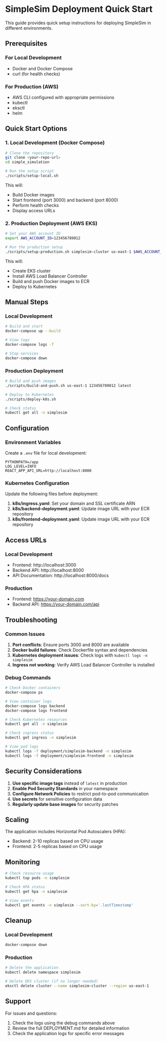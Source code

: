 # SimpleSim Deployment Quick Start

This guide provides quick setup instructions for deploying SimpleSim in different environments.

## Prerequisites

### For Local Development
- Docker and Docker Compose
- curl (for health checks)

### For Production (AWS)
- AWS CLI configured with appropriate permissions
- kubectl
- eksctl
- helm

## Quick Start Options

### 1. Local Development (Docker Compose)

```bash
# Clone the repository
git clone <your-repo-url>
cd simple_simulation

# Run the setup script
./scripts/setup-local.sh
```

This will:
- Build Docker images
- Start frontend (port 3000) and backend (port 8000)
- Perform health checks
- Display access URLs

### 2. Production Deployment (AWS EKS)

```bash
# Set your AWS account ID
export AWS_ACCOUNT_ID=123456789012

# Run the production setup
./scripts/setup-production.sh simplesim-cluster us-east-1 $AWS_ACCOUNT_ID
```

This will:
- Create EKS cluster
- Install AWS Load Balancer Controller
- Build and push Docker images to ECR
- Deploy to Kubernetes

## Manual Steps

### Local Development

```bash
# Build and start
docker-compose up --build

# View logs
docker-compose logs -f

# Stop services
docker-compose down
```

### Production Deployment

```bash
# Build and push images
./scripts/build-and-push.sh us-east-1 123456789012 latest

# Deploy to Kubernetes
./scripts/deploy-k8s.sh

# Check status
kubectl get all -n simplesim
```

## Configuration

### Environment Variables

Create a `.env` file for local development:

```env
PYTHONPATH=/app
LOG_LEVEL=INFO
REACT_APP_API_URL=http://localhost:8000
```

### Kubernetes Configuration

Update the following files before deployment:

1. **k8s/ingress.yaml**: Set your domain and SSL certificate ARN
2. **k8s/backend-deployment.yaml**: Update image URL with your ECR repository
3. **k8s/frontend-deployment.yaml**: Update image URL with your ECR repository

## Access URLs

### Local Development
- Frontend: http://localhost:3000
- Backend API: http://localhost:8000
- API Documentation: http://localhost:8000/docs

### Production
- Frontend: https://your-domain.com
- Backend API: https://your-domain.com/api

## Troubleshooting

### Common Issues

1. **Port conflicts**: Ensure ports 3000 and 8000 are available
2. **Docker build failures**: Check Dockerfile syntax and dependencies
3. **Kubernetes deployment issues**: Check logs with `kubectl logs -n simplesim`
4. **Ingress not working**: Verify AWS Load Balancer Controller is installed

### Debug Commands

```bash
# Check Docker containers
docker-compose ps

# View container logs
docker-compose logs backend
docker-compose logs frontend

# Check Kubernetes resources
kubectl get all -n simplesim

# Check ingress status
kubectl get ingress -n simplesim

# View pod logs
kubectl logs -f deployment/simplesim-backend -n simplesim
kubectl logs -f deployment/simplesim-frontend -n simplesim
```

## Security Considerations

1. **Use specific image tags** instead of `latest` in production
2. **Enable Pod Security Standards** in your namespace
3. **Configure Network Policies** to restrict pod-to-pod communication
4. **Use secrets** for sensitive configuration data
5. **Regularly update base images** for security patches

## Scaling

The application includes Horizontal Pod Autoscalers (HPA):
- Backend: 2-10 replicas based on CPU usage
- Frontend: 2-5 replicas based on CPU usage

## Monitoring

```bash
# Check resource usage
kubectl top pods -n simplesim

# Check HPA status
kubectl get hpa -n simplesim

# View events
kubectl get events -n simplesim --sort-by='.lastTimestamp'
```

## Cleanup

### Local Development
```bash
docker-compose down
```

### Production
```bash
# Delete the application
kubectl delete namespace simplesim

# Delete EKS cluster (if no longer needed)
eksctl delete cluster --name simplesim-cluster --region us-east-1
```

## Support

For issues and questions:
1. Check the logs using the debug commands above
2. Review the full DEPLOYMENT.md for detailed information
3. Check the application logs for specific error messages 